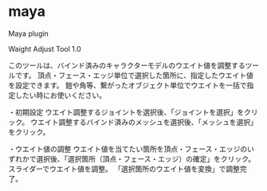 # maya
Maya plugin

Waight Adjust Tool 1.0

このツールは、バインド済みのキャラクターモデルのウエイト値を調整するツールです。
頂点・フェース・エッジ単位で選択した箇所に、指定したウエイト値を設定できます。
鎧や角等、繋がったオブジェクト単位でウエイトを一括で指定したい時にお使いください。

・初期設定
ウエイト調整するジョイントを選択後、「ジョイントを選択」をクリック。
ウエイト調整するバインド済みのメッシュを選択後、「メッシュを選択」をクリック。

・ウエイト値の調整
ウエイト値を当てたい箇所を頂点・フェース・エッジのいずれかで選択後、「選択箇所（頂点・フェース・エッジ）の確定」をクリック。
スライダーでウエイト値を調整。
「選択箇所のウエイト値を変換」で調整完了。
